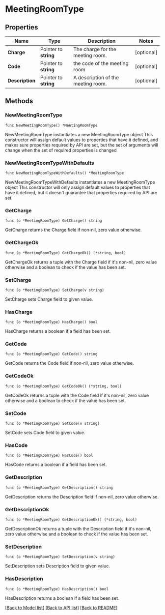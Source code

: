 # MeetingRoomType

## Properties

Name | Type | Description | Notes
------------ | ------------- | ------------- | -------------
**Charge** | Pointer to **string** | The charge for the meeting room. | [optional] 
**Code** | Pointer to **string** | the code of the meeting room | [optional] 
**Description** | Pointer to **string** | A description of the meeting room. | [optional] 

## Methods

### NewMeetingRoomType

`func NewMeetingRoomType() *MeetingRoomType`

NewMeetingRoomType instantiates a new MeetingRoomType object
This constructor will assign default values to properties that have it defined,
and makes sure properties required by API are set, but the set of arguments
will change when the set of required properties is changed

### NewMeetingRoomTypeWithDefaults

`func NewMeetingRoomTypeWithDefaults() *MeetingRoomType`

NewMeetingRoomTypeWithDefaults instantiates a new MeetingRoomType object
This constructor will only assign default values to properties that have it defined,
but it doesn't guarantee that properties required by API are set

### GetCharge

`func (o *MeetingRoomType) GetCharge() string`

GetCharge returns the Charge field if non-nil, zero value otherwise.

### GetChargeOk

`func (o *MeetingRoomType) GetChargeOk() (*string, bool)`

GetChargeOk returns a tuple with the Charge field if it's non-nil, zero value otherwise
and a boolean to check if the value has been set.

### SetCharge

`func (o *MeetingRoomType) SetCharge(v string)`

SetCharge sets Charge field to given value.

### HasCharge

`func (o *MeetingRoomType) HasCharge() bool`

HasCharge returns a boolean if a field has been set.

### GetCode

`func (o *MeetingRoomType) GetCode() string`

GetCode returns the Code field if non-nil, zero value otherwise.

### GetCodeOk

`func (o *MeetingRoomType) GetCodeOk() (*string, bool)`

GetCodeOk returns a tuple with the Code field if it's non-nil, zero value otherwise
and a boolean to check if the value has been set.

### SetCode

`func (o *MeetingRoomType) SetCode(v string)`

SetCode sets Code field to given value.

### HasCode

`func (o *MeetingRoomType) HasCode() bool`

HasCode returns a boolean if a field has been set.

### GetDescription

`func (o *MeetingRoomType) GetDescription() string`

GetDescription returns the Description field if non-nil, zero value otherwise.

### GetDescriptionOk

`func (o *MeetingRoomType) GetDescriptionOk() (*string, bool)`

GetDescriptionOk returns a tuple with the Description field if it's non-nil, zero value otherwise
and a boolean to check if the value has been set.

### SetDescription

`func (o *MeetingRoomType) SetDescription(v string)`

SetDescription sets Description field to given value.

### HasDescription

`func (o *MeetingRoomType) HasDescription() bool`

HasDescription returns a boolean if a field has been set.


[[Back to Model list]](../README.md#documentation-for-models) [[Back to API list]](../README.md#documentation-for-api-endpoints) [[Back to README]](../README.md)


